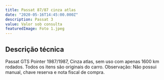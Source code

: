 ```yaml
---
title: Passat 87/87 cinza atlas
date: "2020-05-16T14:45:00.000Z"
description: Passat 3
value: Valor sob consulta
featuredImage: Foto 1.jpeg
---
```


## Descrição técnica

Passat GTS Pointer 1987/1987, Cinza atlas, sem uso com apenas 1600 km rodados. Todos os itens são originais do carro.
Observação: Não possui manual, chave reserva e nota fiscal de compra.